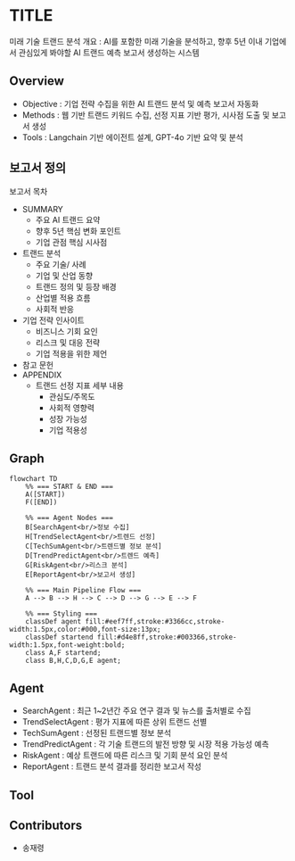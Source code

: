 # TITLE
미래 기술 트랜드 분석
개요 : AI를 포함한 미래 기술을 분석하고, 향후 5년 이내 기업에서 관심있게 봐야할 AI 트랜드 예측 보고서 생성하는 시스템

## Overview

- Objective : 기업 전략 수집을 위한 AI 트랜드 분석 및 예측 보고서 자동화
- Methods : 웹 기반 트랜드 키워드 수집, 선정 지표 기반 평가, 시사점 도출 및 보고서 생성
- Tools : Langchain 기반 에이전트 설계, GPT-4o 기반 요약 및 분석

## 보고서 정의  
보고서 목차
- SUMMARY 
    - 주요 AI 트랜드 요약
    - 향후 5년 핵심 변화 포인트
    - 기업 관점 핵심 시사점
- 트랜드 분석
    - 주요 기술/ 사례
    - 기업 및 산업 동향
    - 트랜드 정의 및 등장 배경
    - 산업별 적용 흐름
    - 사회적 반응
- 기업 전략 인사이트
    - 비즈니스 기회 요인
    - 리스크 및 대응 전략
    - 기업 적용을 위한 제언
- 참고 문헌
- APPENDIX
  - 트랜드 선정 지표 세부 내용
     - 관심도/주목도
     - 사회적 영향력
     - 성장 가능성
     - 기업 적용성

## Graph
```mermaid
flowchart TD
    %% === START & END ===
    A([START])
    F([END])

    %% === Agent Nodes ===
    B[SearchAgent<br/>정보 수집]
    H[TrendSelectAgent<br/>트렌드 선정]
    C[TechSumAgent<br/>트렌드별 정보 분석]
    D[TrendPredictAgent<br/>트렌드 예측]
    G[RiskAgent<br/>리스크 분석]
    E[ReportAgent<br/>보고서 생성]

    %% === Main Pipeline Flow ===
    A --> B --> H --> C --> D --> G --> E --> F

    %% === Styling ===
    classDef agent fill:#eef7ff,stroke:#3366cc,stroke-width:1.5px,color:#000,font-size:13px;
    classDef startend fill:#d4e8ff,stroke:#003366,stroke-width:1.5px,font-weight:bold;
    class A,F startend;
    class B,H,C,D,G,E agent;

```

## Agent
- SearchAgent : 최근 1~2년간 주요 연구 결과 및 뉴스를 출처별로 수집
- TrendSelectAgent : 평가 지표에 따른 상위 트랜드 선별
- TechSumAgent : 선정된 트랜드별 정보 분석
- TrendPredictAgent : 각 기술 트랜드의 발전 방향 및 시장 적용 가능성 예측
- RiskAgent : 예상 트랜드에 따른 리스크 및 기회 분석 요인 분석
- ReportAgent : 트랜드 분석 결과를 정리한 보고서 작성


## Tool

## Contributors 
- 송재령
